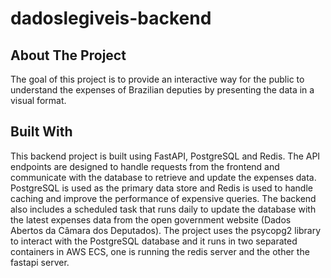 # dadoslegiveis-backend

## About The Project

The goal of this project is to provide an interactive way for the public to understand the expenses of Brazilian deputies by presenting the data in a visual format.

## Built With

This backend project is built using FastAPI, PostgreSQL and Redis. 
The API endpoints are designed to handle requests from the frontend and communicate with the database to retrieve and update the expenses data. 
PostgreSQL is used as the primary data store and Redis is used to handle caching and improve the performance of expensive queries. 
The backend also includes a scheduled task that runs daily to update the database with the latest expenses data from the open government website (Dados Abertos da Câmara dos Deputados). 
The project uses the psycopg2 library to interact with the PostgreSQL database and it runs in two separated containers in AWS ECS, 
one is running the redis server and the other the fastapi server.
